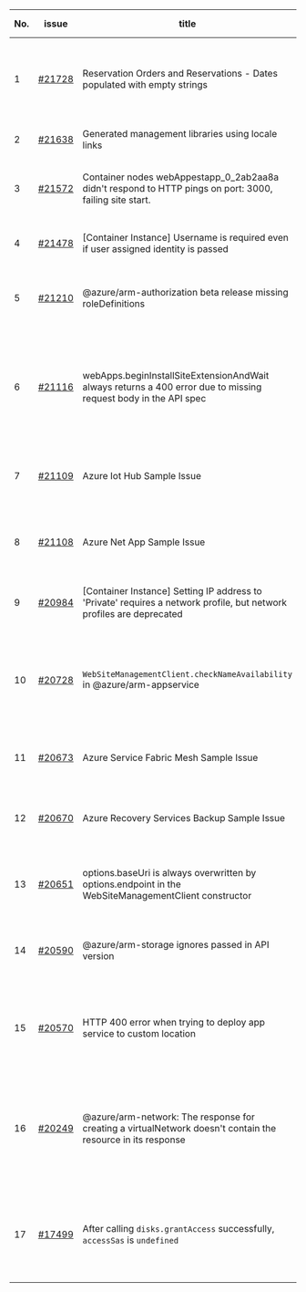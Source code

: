 | No. | issue | title | labels | assignees | bot advice | created date |
| ------ | ------ | ------ | ------ | ------ | ------ | :-----: |
|1|[#21728](https://github.com/Azure/azure-sdk-for-js/issues/21728)|Reservation Orders and Reservations - Dates populated with empty strings|question, customer-reported, Mgmt, Reservations, needs-team-triage|qiaozha||2022-05-05|
|2|[#21638](https://github.com/Azure/azure-sdk-for-js/issues/21638)|Generated management libraries using locale links|Mgmt, Mgmt-EngSys|qiaozha, lirenhe||2022-04-27|
|3|[#21572](https://github.com/Azure/azure-sdk-for-js/issues/21572)|Container nodes webAppestapp_0_2ab2aa8a didn't respond to HTTP pings on port: 3000, failing site start.|question, customer-reported, Mgmt, App Services|qiaozha||2022-04-22|
|4|[#21478](https://github.com/Azure/azure-sdk-for-js/issues/21478)|[Container Instance] Username is required even if user assigned identity is passed|question, customer-reported, Mgmt|qiaozha, MaryGao|new comment|2022-04-19|
|5|[#21210](https://github.com/Azure/azure-sdk-for-js/issues/21210)|@azure/arm-authorization beta release missing roleDefinitions|question, customer-reported, Mgmt, Authorization|qiaozha||2022-04-05|
|6|[#21116](https://github.com/Azure/azure-sdk-for-js/issues/21116)|webApps.beginInstallSiteExtensionAndWait always returns a 400 error due to missing request body in the API spec|question, customer-reported, Mgmt, App Services, Service Attention, needs-team-attention|qiaozha||2022-03-30|
|7|[#21109](https://github.com/Azure/azure-sdk-for-js/issues/21109)|Azure Iot Hub Sample Issue|Mgmt, IoT, needs-team-triage, test-manual-pass|qiaozha|new issue|2022-03-30|
|8|[#21108](https://github.com/Azure/azure-sdk-for-js/issues/21108)|Azure Net App Sample Issue|Mgmt, Docs, needs-team-triage, test-manual-pass, netapp|qiaozha|new comment|2022-03-30|
|9|[#20984](https://github.com/Azure/azure-sdk-for-js/issues/20984)|[Container Instance] Setting IP address to 'Private' requires a network profile, but network profiles are deprecated|question, customer-reported, Mgmt|qiaozha||2022-03-22|
|10|[#20728](https://github.com/Azure/azure-sdk-for-js/issues/20728)|`WebSiteManagementClient.checkNameAvailability` in @azure/arm-appservice|customer-reported, Mgmt, App Services, needs-author-feedback, no-recent-activity|qiaozha||2022-03-08|
|11|[#20673](https://github.com/Azure/azure-sdk-for-js/issues/20673)|Azure Service Fabric Mesh Sample Issue|Mgmt, Service Fabric, test-manual-pass|qiaozha|new comment|2022-03-04|
|12|[#20670](https://github.com/Azure/azure-sdk-for-js/issues/20670)|Azure Recovery Services Backup Sample Issue|Mgmt, Recovery Services Backup, test-manual-pass|qiaozha||2022-03-04|
|13|[#20651](https://github.com/Azure/azure-sdk-for-js/issues/20651)|options.baseUri is always overwritten by options.endpoint in the WebSiteManagementClient constructor|Mgmt, App Services, needs-author-feedback|qiaozha||2022-03-03|
|14|[#20590](https://github.com/Azure/azure-sdk-for-js/issues/20590)|@azure/arm-storage ignores passed in API version|question, Mgmt, Storage, needs-team-attention|qiaozha|new comment|2022-03-01|
|15|[#20570](https://github.com/Azure/azure-sdk-for-js/issues/20570)|HTTP 400 error when trying to deploy app service to custom location|Mgmt, App Services, Service Attention, needs-team-attention|qiaozha, MaryGao|new comment|2022-02-28|
|16|[#20249](https://github.com/Azure/azure-sdk-for-js/issues/20249)|@azure/arm-network: The response for creating a virtualNetwork doesn't contain the resource in its response|question, customer-reported, Mgmt, Service Attention, Network, needs-team-attention|qiaozha||2022-02-08|
|17|[#17499](https://github.com/Azure/azure-sdk-for-js/issues/17499)|After calling `disks.grantAccess` successfully, `accessSas` is `undefined`|question, customer-reported, Mgmt, Compute, needs-team-attention|qiaozha|new comment|2021-09-07|
